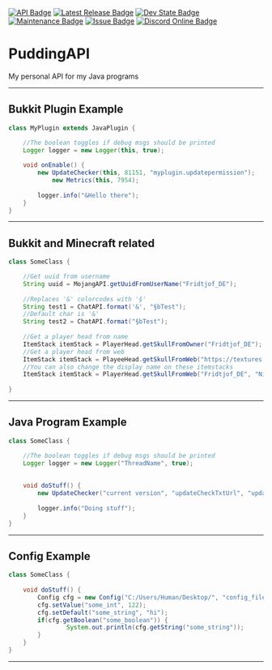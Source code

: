 [![API Badge](https://img.shields.io/badge/MC%20version-Bukkit%20v1.19-blue?style=flat-square)](https://www.spigotmc.org/)
[![Latest Release Badge](https://img.shields.io/badge/latest%20release-snapshot%20of%20v2.0.0-yellow?style=flat-square)]()
[![Dev State Badge](https://img.shields.io/badge/stage%20of%20development-beta-yellow?style=flat-square)]()
[![Maintenance Badge](https://img.shields.io/maintenance/yes/2021?style=flat-square)]()
[![Issue Badge](https://img.shields.io/github/issues/Fridtjof-DE/PuddingAPI?style=flat-square)](https://github.com/Fridtjof-DE/PuddingAPI/issues)
[![Discord Online Badge](https://img.shields.io/discord/698210072899223642?style=flat-square)](https://discord.gg/HmuuMvUyCU)
# PuddingAPI
 My personal API for my Java programs
 
---

## Bukkit Plugin Example

```java
class MyPlugin extends JavaPlugin {

	//The boolean toggles if debug msgs should be printed
	Logger logger = new Logger(this, true);
	
	void onEnable() {
		new UpdateChecker(this, 81151, "myplugin.updatepermission");
        	new Metrics(this, 7954);
		
		logger.info("&Hello there");
	}
}
```
---

## Bukkit and Minecraft related

```java
class SomeClass {

	//Get uuid from username
	String uuid = MojangAPI.getUuidFromUserName("Fridtjof_DE");
	
	//Replaces '&' colorcodes with '§'
	String test1 = ChatAPI.format('&', "§bTest");
	//Default char is '&'
	String test2 = ChatAPI.format("§bTest");
	
	//Get a player head from name
	ItemStack itemStack = PlayerHead.getSkullFromOwner("Fridtjof_DE");
	//Get a player head from web
	ItemStack itemStack = PlayeeHead.getSkullFromWeb("https://textures.minecraft.net/texture/de360e2a1c6b0f48f44212575c7ad83b893803a6fd4c1cc3e0983abaa56af4b9");
	//You can also change the display name on these itemstacks
	ItemStack itemStack = PlayerHead.getSkullFromWeb("Fridtjof_DE", "Nice display name");
	
}
```
---

## Java Program Example

```java
class SomeClass {

	//The boolean toggles if debug msgs should be printed
	Logger logger = new Logger("ThreadName", true);
	
	
	void doStuff() {
		new UpdateChecker("current version", "updateCheckTxtUrl", "update website");
		
		logger.info("Doing stuff");
	}
}
```

---

## Config Example

```java
class SomeClass {
	
	void doStuff() {
		Config cfg = new Config("C:/Users/Human/Desktop/", "config_file_name");
		cfg.setValue("some_int", 122);
		cfg.setDefault("some_string", "hi");
		if(cfg.getBoolean("some_boolean")) {
				System.out.println(cfg.getString("some_string"));
		}
	}
}
```
---
